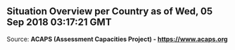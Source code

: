 ## Situation Overview per Country as of Wed, 05 Sep 2018 03:17:21 GMT

Source: **ACAPS (Assessment Capacities Project) - https://www.acaps.org**